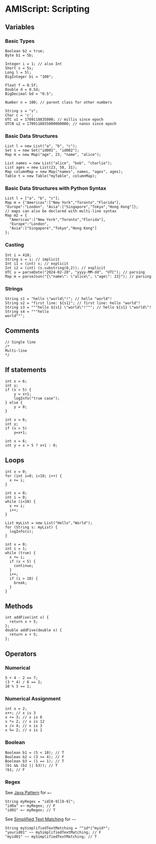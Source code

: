 # AMIScript: Scripting

## Variables

### Basic Types

```amiscript
Boolean b2 = true;
Byte b1 = 5b;

Integer i = 1; // also Int
Short s = 5s;
Long l = 5l;
BigInteger bi = "100";

Float f = 0.5f;
Double d = 0.5d;
BigDecimal bd = "0.5";

Number n = 100; // parent class for other numbers

String s = "s";
Char c = 'c';
UTC u1 = 1709118835000; // millis since epoch
UTCN u2 = 1709118835000000000; // nanos since epoch
```

### Basic Data Structures

```amiscript
List l = new List("a", "b", "c");
Set s = new Set("id001", "id002");
Map m = new Map("age", 23, "name", "alice");

List names = new List("alice", "bob", "charlie");
List ages = new List(23, 58, 31);
Map columnMap = new Map("names", names, "ages", ages);
Table t = new Table("myTable", columnMap);
```

### Basic Data Structures with Python Syntax

``` amiscript
List l = ["a", "b", "c"];
Map m = {"Americas":["New York","Toronto","Florida"], "Europe":"London", "Asia":["Singapore","Tokyo","Hong Kong"]};
// maps can also be declared with multi-line syntax
Map m2 = {
  "Americas":["New York","Toronto","Florida"], 
  "Europe":"London", 
  "Asia":["Singapore","Tokyo","Hong Kong"]
};
```

### Casting

```amiscript
Int i = 418;
String s = i; // implicit
Int i1 = (int) s; // explicit
Int i2 = (int) (s.substring(0,2)); // explicit
UTC u = parseDate("2024-02-28", "yyyy-MM-dd", "UTC"); // parsing
Map m = parseJson("{\"name\": \"alice\", \"age\": 23}"); // parsing
```

### Strings

```amiscript
String s1 = "hello \"world\"!"; // hello "world"!
String s2 = "first line: ${s1}"; // first line: hello "world"!
String s3 = """hello ${s1} \"world\"!"""; // hello ${s1} \"world\"!
String s4 = """hello
world""";
```

## Comments

```amiscript
// Single line
/*
Multi-line
*/
```

## If statements

```amiscript
int x = 6;
int y;
if (x > 5) {
    y = x+1;
    logInfo("true case");
} else {
    y = 0;
}
```

```amiscript
int x = 6;
int y;
if (x > 5)
    y=x+1;
```

```amiscript
int x = 6;
int y = x > 5 ? x+1 : 0;
```

## Loops

```amiscript
int x = 0;
for (int i=0; i<10; i++) {
  x += i;
}
```

```amiscript
int x = 0;
int i = 0;
while (i<10) {
  x += i;
  i++;
}
```

```amiscript
List myList = new List("Hello","World");
for (String s: myList) {
  logInfo(s);
}
```

```amiscript
int x = 0;
int i = 1;
while (true) {
  x += i;
  if (x < 5) {
    continue;
  }
  i++;
  if (i > 10) {
    break;
  }
}
```

## Methods

```amiscript
int addFive(int x) {
  return x + 5;
};
double addFive(double x) {
  return x + 5;
};
```

## Operators

### Numerical

```amiscript
5 + 4 - 2 == 7;
(3 * 4) / 6 == 2;
10 % 3 == 1;
```

### Numerical Assignment

```amiscript
int x = 2;
x++; // x is 3
x += 3; // x is 6
x *= 2; // x is 12
x /= 4; // x is 3
x %= 2; // x is 1
```

### Boolean

```amiscript
Boolean b1 = (5 < 10); // T
Boolean b2 = (3 >= 4); // F
Boolean b3 = (1 == 1); // T
(b1 && (b2 || b3)); // T
!b1; // F
```

### Regex

See [Java Pattern](https://docs.oracle.com/javase/8/docs/api/java/util/regex/Pattern.html) for `=~`

```amiscript
String myRegex = "id[0-9][0-9]";
"id0a" =~ myRegex; // F
"id01" =~ myRegex; // T
```

See [Simplified Text Matching](../reference/ami_script.md#simplified-text-matching) for `~~`

```amiscript
String mySimplifiedTextMatching = "^id*|^myid*";
"yourid01" ~~ mySimplifiedTextMatching; // F
"myid01" ~~ mySimplifiedTextMatching; // T
```